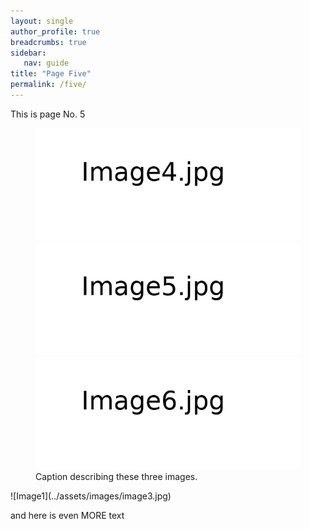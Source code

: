 ```yaml
---
layout: single
author_profile: true
breadcrumbs: true
sidebar:
   nav: guide
title: "Page Five"
permalink: /five/
---
```


This is page No. 5
<figure class="third">
	<img src="../assets/images/image4.jpg">
	<img src="../assets/images/image5.jpg">
	<img src="../assets/images/image6.jpg">
	<figcaption>Caption describing these three images.</figcaption>
</figure>
![Image1](../assets/images/image3.jpg)

and here is even MORE text
